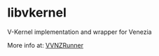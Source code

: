 # libvkernel

V-Kernel implementation and wrapper for Venezia

More info at: [VVNZRunner](https://github.com/GrapheneCt/VVNZRunner)
